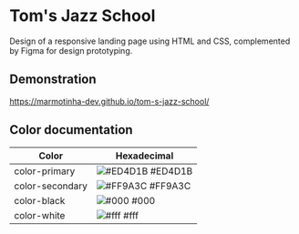 
# Tom's Jazz School

Design of a responsive landing page using HTML and CSS, complemented by Figma for design prototyping.

## Demonstration
https://marmotinha-dev.github.io/tom-s-jazz-school/

## Color documentation

| Color               | Hexadecimal                                                |
| ----------------- | ---------------------------------------------------------------- |
| color-primary       | ![#ED4D1B](https://via.placeholder.com/10/0a192f?text=+) #ED4D1B |
| color-secondary       | ![#FF9A3C](https://via.placeholder.com/10/f8f8f8?text=+) #FF9A3C |
| color-black      | ![#000](https://via.placeholder.com/10/00b48a?text=+) #000 |
| color-white      | ![#fff](https://via.placeholder.com/10/00b48a?text=+) #fff |

